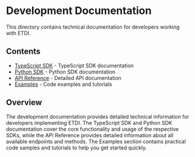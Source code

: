# Development Documentation

This directory contains technical documentation for developers working with ETDI.

## Contents

- [TypeScript SDK](typescript-sdk.md) - TypeScript SDK documentation
- [Python SDK](python-sdk.md) - Python SDK documentation
- [API Reference](api-reference.md) - Detailed API documentation
- [Examples](examples.md) - Code examples and tutorials

## Overview

The development documentation provides detailed technical information for developers implementing ETDI. The TypeScript SDK and Python SDK documentation cover the core functionality and usage of the respective SDKs, while the API Reference provides detailed information about all available endpoints and methods. The Examples section contains practical code samples and tutorials to help you get started quickly. 